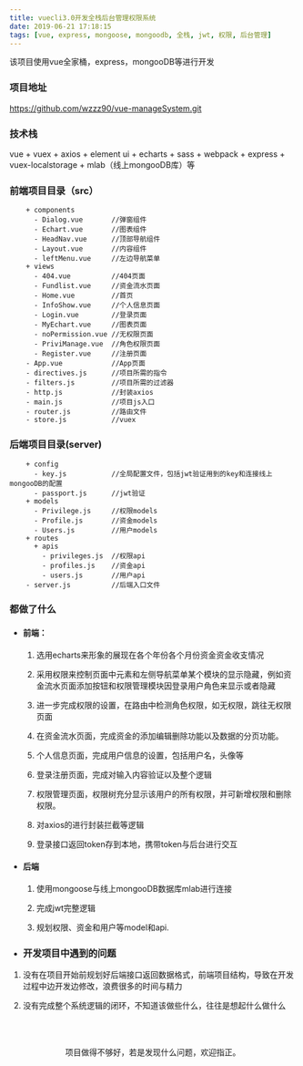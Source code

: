 ```yaml
---
title: vuecli3.0开发全栈后台管理权限系统
date: 2019-06-21 17:18:15
tags: [vue, express, mongoose, mongoodb, 全栈, jwt, 权限, 后台管理]
---
```

该项目使用vue全家桶，express，mongooDB等进行开发
<!--more-->
### 项目地址

https://github.com/wzzz90/vue-manageSystem.git

### 技术栈
vue + vuex + axios + element ui + echarts + sass + webpack + express + vuex-localstorage + mlab（线上mongooDB库）等

### 前端项目目录（src）
```
    + components         
      - Dialog.vue       //弹窗组件
      - Echart.vue       //图表组件
      - HeadNav.vue      //顶部导航组件
      - Layout.vue       //内容组件
      - leftMenu.vue     //左边导航菜单
    + views
      - 404.vue          //404页面
      - Fundlist.vue     //资金流水页面
      - Home.vue         //首页
      - InfoShow.vue     //个人信息页面
      - Login.vue        //登录页面
      - MyEchart.vue     //图表页面
      - noPermission.vue //无权限页面
      - PriviManage.vue  //角色权限页面
      - Register.vue     //注册页面
    - App.vue            //App页面
    - directives.js      //项目所需的指令
    - filters.js         //项目所需的过滤器
    - http.js            //封装axios
    - main.js            //项目js入口
    - router.js          //路由文件
    - store.js           //vuex
```

### 后端项目目录(server)
```
    + config 
      - key.js           //全局配置文件，包括jwt验证用到的key和连接线上mongooDB的配置
      - passport.js      //jwt验证
    + models
      - Privilege.js     //权限models
      - Profile.js       //资金models
      - Users.js         //用户models
    + routes
      + apis
        - privileges.js  //权限api
        - profiles.js    //资金api
        - users.js       //用户api
    - server.js          //后端入口文件
```


### 都做了什么

* #### 前端：

  1. 选用echarts来形象的展现在各个年份各个月份资金资金收支情况

  2. 采用权限来控制页面中元素和左侧导航菜单某个模块的显示隐藏，例如资金流水页面添加按钮和权限管理模块因登录用户角色来显示或者隐藏

  3. 进一步完成权限的设置，在路由中检测角色权限，如无权限，跳往无权限页面

  4. 在资金流水页面，完成资金的添加编辑删除功能以及数据的分页功能。

  5. 个人信息页面，完成用户信息的设置，包括用户名，头像等

  6. 登录注册页面，完成对输入内容验证以及整个逻辑

  7. 权限管理页面，权限树充分显示该用户的所有权限，并可新增权限和删除权限。

  8. 对axios的进行封装拦截等逻辑

  9. 登录接口返回token存到本地，携带token与后台进行交互


* #### 后端

  1. 使用mongoose与线上mongooDB数据库mlab进行连接

  2. 完成jwt完整逻辑

  3. 规划权限、资金和用户等model和api.



* ### 开发项目中遇到的问题

 1. 没有在项目开始前规划好后端接口返回数据格式，前端项目结构，导致在开发过程中边开发边修改，浪费很多的时间与精力

 2. 没有完成整个系统逻辑的闭环，不知道该做些什么，往往是想起什么做什么



<br/>
<br/>
<p style="text-align:center">项目做得不够好，若是发现什么问题，欢迎指正。</p>



